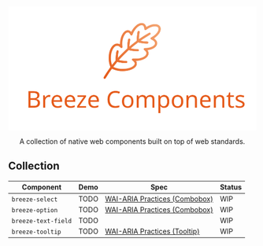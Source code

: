 <div align="center"><img align="center" src="./breeze-components.svg" alt="Breeze Components Logo"></div>
<p align="center">A collection of native web components built on top of web standards.</p>


## Collection

| Component | Demo | Spec | Status |
|-----------|------|------|--------|
|`breeze-select`|TODO| [WAI-ARIA Practices (Combobox)](https://www.w3.org/WAI/ARIA/apg/patterns/combobox/)   | WIP |  
|`breeze-option`|TODO| [WAI-ARIA Practices (Combobox)](https://www.w3.org/WAI/ARIA/apg/patterns/combobox/)   | WIP | 
|`breeze-text-field`|TODO|    | WIP | 
|`breeze-tooltip`|TODO|  [WAI-ARIA Practices (Tooltip)](https://www.w3.org/WAI/ARIA/apg/patterns/tooltip/)  | WIP | 
